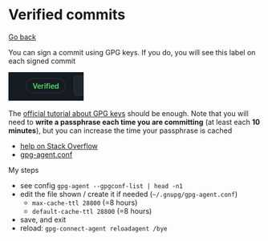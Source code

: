 # Verified commits

[Go back](../index.md#advanced-concepts)

You can sign a commit using GPG keys. If you do, you will see this label on each  signed commit

![gpg](../images/gpg.png)

The [official tutorial about GPG keys](https://docs.github.com/en/github/authenticating-to-github/managing-commit-signature-verification/generating-a-new-gpg-key) should be enough. Note that you will need to **write a passphrase each time you are committing** (at least each **10 minutes**), but you can increase the time your passphrase is cached

* [help on Stack Overflow](https://stackoverflow.com/questions/38384957/prevent-git-from-asking-for-the-gnupg-password-during-signing-a-commit)
* [gpg-agent.conf](https://gist.github.com/tknv/43604e851a371949343b78261c48f190)

My steps

* see config `gpg-agent --gpgconf-list | head -n1`
* edit the file shown / create it if needed (`~/.gnupg/gpg-agent.conf`)
	* `max-cache-ttl 28800` (=8 hours)
	* `default-cache-ttl 28800` (=8 hours)
* save, and exit
* reload: `gpg-connect-agent reloadagent /bye`
